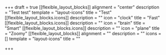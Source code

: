 +++
draft = true
[[flexible_layout_blocks]]
alignment = "center"
description = "Test test"
template = "layout-icons"
title = "Test"
[[flexible_layout_blocks.icons]]
description = ""
icon = "clock"
title = "Fast"
[[flexible_layout_blocks.icons]]
description = ""
icon = "brain"
title = "Smart"
[[flexible_layout_blocks.icons]]
description = ""
icon = "plane"
title = "Zoomy"
[[flexible_layout_blocks]]
alignment = ""
description = ""
icons = []
template = "layout-icons"
title = ""

+++

